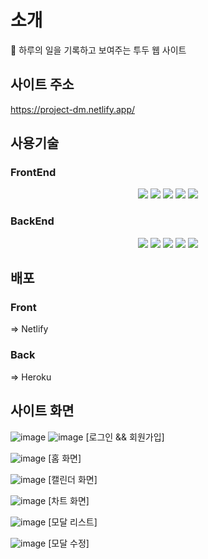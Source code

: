 # 소개

📅 하루의 일을 기록하고 보여주는 투두 웹 사이트

## 사이트 주소

https://project-dm.netlify.app/

## 사용기술

### FrontEnd

<p align='center'>
    <img src="https://img.shields.io/badge/Typescript-v4.4.3-blue?logo=typescript"/>
    <img src="https://img.shields.io/badge/React-v17.0.2-blue?logo=React"/>
    <img src="https://img.shields.io/badge/styled components-v5.3.1-pink?logo=react">
<!--     <img src="https://img.shields.io/badge/redux-v4.1.1-blue?logo=react"> -->
<!--     <img src="https://img.shields.io/badge/react redux-v7.2.5-blue?logo=react"> -->
    <img src="https://img.shields.io/badge/redux toolkit-v1.6.2-blue?logo=react">
<!--     <img src="https://img.shields.io/badge/redux persist-v6.0.0-blue?logo=react"> -->
    <img src="https://img.shields.io/badge/redux saga-v1.1.3-blue?logo=react">
</p>
<!-- React, styled-components, react-chartjs-2, typescript, redux, react-redux, redux toolkit, redux-persist, redux-saga -->

### BackEnd
<p align='center'>
    <img src="https://img.shields.io/badge/Express-v4.17.1-aaa?logo=express">
    <img src="https://img.shields.io/badge/Mongodb-v5.0.3-critical?logo=mongodb">
    <img src="https://img.shields.io/badge/mongoose-v6.0.13-critical?logo=mongodb">
    <img src="https://img.shields.io/badge/JWT-v8.5.1-critical?logo=jsonwebtoken">
    <img src="https://img.shields.io/badge/bcrypt-v5.0.1-critical?logo=bcrypt">
</p>
<!-- Express, mongoose, jsonwebtoken, bcrypt, mongoose -->

## 배포
### Front
=> Netlify
### Back
=> Heroku

## 사이트 화면
![image](https://user-images.githubusercontent.com/51808985/146792714-af7c4cf1-b6a6-4957-8ac9-000328979614.png)
![image](https://user-images.githubusercontent.com/51808985/146793041-60a0c201-c800-4449-a0d6-7ae6639a8de0.png)
[로그인 && 회원가입]

![image](https://user-images.githubusercontent.com/51808985/146794067-4e69fb0b-7f95-49cb-8e5a-779238dd8f88.png)
[홈 화면]

![image](https://user-images.githubusercontent.com/51808985/146793427-f94347b1-3e9c-4b63-8d98-e4ec1e533906.png)
[캘린더 화면]

![image](https://user-images.githubusercontent.com/51808985/146793781-941a3b68-6743-4c6e-af18-40ed59c2b3ab.png)
[차트 화면]

![image](https://user-images.githubusercontent.com/51808985/146793878-806a5772-6365-4c4c-9c2e-7ea8235b0dd5.png)
[모달 리스트]

![image](https://user-images.githubusercontent.com/51808985/146793955-2b8c582a-536d-40e7-8552-aa42944810a1.png)
[모달 수정]

